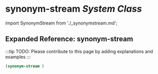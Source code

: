 # **synonym-stream** *System Class*

import SynonymStream from './_synonymstream.md';

<SynonymStream />

## Expanded Reference: synonym-stream

:::tip
TODO: Please contribute to this page by adding explanations and examples
:::

```lisp
(synonym-stream )
```
